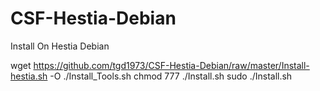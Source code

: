 # CSF-Hestia-Debian
Install On Hestia Debian

wget https://github.com/tgd1973/CSF-Hestia-Debian/raw/master/Install-hestia.sh -O ./Install_Tools.sh
chmod 777 ./Install.sh
sudo ./Install.sh

